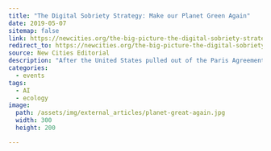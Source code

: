 ```yaml
---
title: "The Digital Sobriety Strategy: Make our Planet Green Again"
date: 2019-05-07
sitemap: false
link: https://newcities.org/the-big-picture-the-digital-sobriety-strategy-make-our-planet-green-again/
redirect_to: https://newcities.org/the-big-picture-the-digital-sobriety-strategy-make-our-planet-green-again/
source: New Cities Editorial
description: "After the United States pulled out of the Paris Agreement in 2017, French president Emmanuel Macron expressed his interest to join the climate change battle. He offered world scientists and entrepreneurs work in France in order to make our planet great again. Two years later I would like to analyse how France is doing on this engagement and how AI is contributing to it."
categories:
  - events
tags:
  - AI
  - ecology
image: 
  path: /assets/img/external_articles/planet-great-again.jpg
  width: 300
  height: 200

---
```

